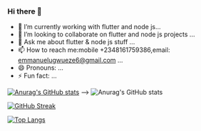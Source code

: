 ### Hi there 👋


- 🔭 I’m currently working with flutter and node js...
- 👯 I’m looking to collaborate on flutter and node js projects ...
- 💬 Ask me about flutter & node js stuff  ...
- 📫 How to reach me:mobile +2348161759386,email: emmanuelugwueze6@gmail.com ...
- 😄 Pronouns: ...
- ⚡ Fun fact: ...



<!-- ![Anurag's GitHub stats](https://github-readme-stats.vercel.app/api?username=Imma76&show_icons=true&theme=dark) -->
 [![Anurag's GitHub stats](https://github-readme-stats.vercel.app/api?username=Imma76)](https://github.com/anuraghazra/github-readme-stats) -->
 ![Anurag's GitHub stats](https://github-readme-stats.vercel.app/api?username=Imma76&show_icons=true&theme=dracula) 

 [![GitHub Streak](http://github-readme-streak-stats.herokuapp.com?user=Imma76&theme=dark)](https://git.io/streak-stats)

[![Top Langs](https://github-readme-stats.vercel.app/api/top-langs/?username=Imma76&layout=compact)](https://github.com/anuraghazra/github-readme-stats)
